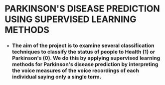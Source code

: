 # PARKINSON'S DISEASE PREDICTION USING SUPERVISED LEARNING METHODS
- ### The aim of the project is to examine several classification techniques to classify the status of people to Health (1) or Parkinson's (0). We do this by applying supervised learning methods for Parkinson's disease prediction by interpreting the voice measures of the voice recordings of each individual saying only a single term.

